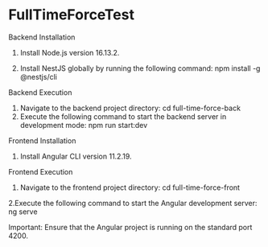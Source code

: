 # FullTimeForceTest

Backend Installation
1. Install Node.js version 16.13.2.

2. Install NestJS globally by running the following command:
   npm install -g @nestjs/cli

Backend Execution
1. Navigate to the backend project directory:
   cd full-time-force-back
2. Execute the following command to start the backend server in development mode:
   npm run start:dev


Frontend Installation
1. Install Angular CLI version 11.2.19.

Frontend Execution
1. Navigate to the frontend project directory:
   cd full-time-force-front

2.Execute the following command to start the Angular development server:
  ng serve
  
Important: Ensure that the Angular project is running on the standard port 4200.
